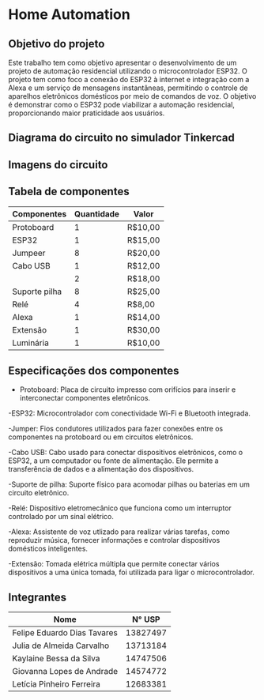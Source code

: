 # Home Automation


## Objetivo do projeto
Este trabalho tem como objetivo apresentar o desenvolvimento de um projeto de automação residencial utilizando o microcontrolador ESP32. O projeto tem como foco a conexão do ESP32 à internet e integração com a Alexa e um serviço de mensagens instantâneas, permitindo o controle de aparelhos eletrônicos domésticos por meio de comandos de voz. O objetivo é demonstrar como o ESP32 pode viabilizar a automação residencial, proporcionando maior praticidade aos usuários.

## Diagrama do circuito no simulador Tinkercad

## Imagens do circuito

## Tabela de componentes
| Componentes | Quantidade | Valor    |
|-------------|------------|----------|
| Protoboard | 1         | R$10,00  |
| ESP32 | 1         | R$15,00  |
| Jumpeer | 8          | R$20,00  |
| Cabo USB | 1          | R$12,00  |
|  | 2          | R$18,00  |
| Suporte pilha| 8          | R$25,00  |
| Relé | 4          | R$8,00   |
| Alexa | 1          | R$14,00  |
| Extensão | 1          | R$30,00  |
| Luminária| 1          | R$10,00  |


## Especificações dos componentes
- Protoboard: Placa de circuito impresso com orifícios para inserir e interconectar componentes eletrônicos.

-ESP32: Microcontrolador com conectividade Wi-Fi e Bluetooth integrada. 

-Jumper: Fios condutores utilizados para fazer conexões entre os componentes na protoboard ou em circuitos eletrônicos. 

-Cabo USB: Cabo usado para conectar dispositivos eletrônicos, como o ESP32, a um computador ou fonte de alimentação. Ele permite a transferência de dados e a alimentação dos dispositivos.

-Suporte de pilha: Suporte físico para acomodar pilhas ou baterias em um circuito eletrônico.

-Relé: Dispositivo eletromecânico que funciona como um interruptor controlado por um sinal elétrico. 

-Alexa: Assistente de voz utlizado para realizar várias tarefas, como reproduzir música, fornecer informações e controlar dispositivos domésticos inteligentes. 

-Extensão: Tomada elétrica múltipla que permite conectar vários dispositivos a uma única tomada, foi utilizada para ligar o microcontrolador.

## Integrantes

| Nome                        | N° USP    |
|-----------------------------|-----------|
| Felipe Eduardo Dias Tavares | 13827497  |
| Julia de Almeida Carvalho   | 13713184  |
| Kaylaine Bessa da Silva     | 14747506  |
| Giovanna Lopes de Andrade   | 14574772  |
| Letícia Pinheiro Ferreira   | 12683381  |





